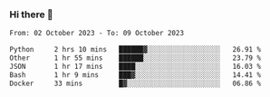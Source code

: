 ### Hi there 👋

<!--
**palaashatri/palaashatri** is a ✨ _special_ ✨ repository because its `README.md` (this file) appears on your GitHub profile.

Here are some ideas to get you started:

- 🔭 I’m currently working on ...
- 🌱 I’m currently learning ...
- 👯 I’m looking to collaborate on ...
- 🤔 I’m looking for help with ...
- 💬 Ask me about ...
- 📫 How to reach me: ...
- 😄 Pronouns: ...
- ⚡ Fun fact: ...
-->

<!--START_SECTION:waka-->

```txt
From: 02 October 2023 - To: 09 October 2023

Python     2 hrs 10 mins   ██████▓░░░░░░░░░░░░░░░░░░   26.91 %
Other      1 hr 55 mins    ██████░░░░░░░░░░░░░░░░░░░   23.79 %
JSON       1 hr 17 mins    ████░░░░░░░░░░░░░░░░░░░░░   16.03 %
Bash       1 hr 9 mins     ███▓░░░░░░░░░░░░░░░░░░░░░   14.41 %
Docker     33 mins         █▓░░░░░░░░░░░░░░░░░░░░░░░   06.86 %
```

<!--END_SECTION:waka-->
